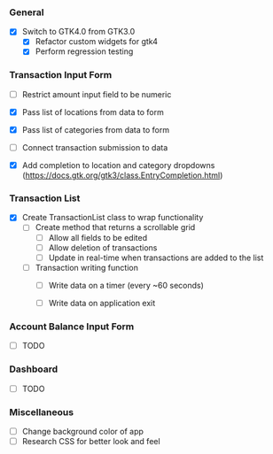 ### General
- [X] Switch to GTK4.0 from GTK3.0
  - [X] Refactor custom widgets for gtk4
  - [X] Perform regression testing

### Transaction Input Form
- [ ] Restrict amount input field to be numeric
- [X] Pass list of locations from data to form
- [X] Pass list of categories from data to form
- [ ] Connect transaction submission to data
- [X] Add completion to location and category dropdowns (https://docs.gtk.org/gtk3/class.EntryCompletion.html)
  

### Transaction List
- [X] Create TransactionList class to wrap functionality
  - [ ] Create method that returns a scrollable grid
    - [ ] Allow all fields to be edited
    - [ ] Allow deletion of transactions
    - [ ] Update in real-time when transactions are added to the list
  - [ ] Transaction writing function
    - [ ] Write data on a timer (every ~60 seconds)
    - [ ] Write data on application exit
  

### Account Balance Input Form
- [ ] TODO
  

### Dashboard
- [ ] TODO 
  

### Miscellaneous
- [ ] Change background color of app
- [ ] Research CSS for better look and feel